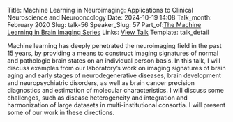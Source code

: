 Title: Machine Learning in Neuroimaging: Applications to Clinical Neuroscience and Neurooncology
Date: 2024-10-19 14:08
Talk_month: February 2020
Slug: talk-56
Speaker_Slug: 57
Part_of:[The Machine Learning in Brain Imaging Series](/series)
Links: [View Talk](https://www.youtube.com/watch?v=4NgPogodGzA&ab_channel=NIMHCenterforMultimodalNeuroimaging)
Template: talk_detail

Machine learning has deeply penetrated the neuroimaging field in the past 15 years, by providing a means to construct imaging signatures of normal and pathologic brain states on an individual person basis. In this talk, I will discuss examples from our laboratory’s work on imaging signatures of brain aging and early stages of neurodegenerative diseases, brain development and neuropsychiatric disorders, as well as brain cancer precision diagnostics and estimation of molecular characteristics. I will discuss some challenges, such as disease heterogeneity and integration and harmonization of large datasets in multi-institutional consortia. I will present some of our work in these directions.

